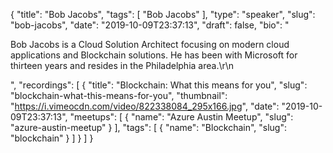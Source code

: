 {
  "title": "Bob Jacobs",
  "tags": [
    "Bob Jacobs"
  ],
  "type": "speaker",
  "slug": "bob-jacobs",
  "date": "2019-10-09T23:37:13",
  "draft": false,
  "bio": "<p>Bob Jacobs is a Cloud Solution Architect focusing on modern cloud applications and Blockchain solutions. He has been with Microsoft for thirteen years and resides in the Philadelphia area.\r\n</p>",
  "recordings": [
    {
      "title": "Blockchain: What this means for you",
      "slug": "blockchain-what-this-means-for-you",
      "thumbnail": "https://i.vimeocdn.com/video/822338084_295x166.jpg",
      "date": "2019-10-09T23:37:13",
      "meetups": [
        {
          "name": "Azure Austin Meetup",
          "slug": "azure-austin-meetup"
        }
      ],
      "tags": [
        {
          "name": "Blockchain",
          "slug": "blockchain"
        }
      ]
    }
  ]
}
